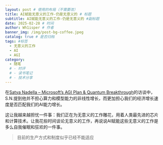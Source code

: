 ```yaml
---
layout: post # 使用的布局（不需要改）
title: AI赋能无意义的工作-仍是无意义的 # 标题
subtitle: AI赋能无意义的工作-仍是无意义的 #副标题
date: 2025-02-28 # 时间
author: Wh1isper # 作者
banner_img: /img/post-bg-coffee.jpeg
catalog: true # 是否归档
tags: #标签
  - 无意义的工作
  - AI
  - AGI
category:
  - 随笔
  # - 时评
  # - 读书笔记
  # - 技术分享
---
```


在[Satya Nadella – Microsoft’s AGI Plan & Quantum Breakthrough](https://www.youtube.com/watch?v=4GLSzuYXh6w&t=2294s)的访谈中，S.N.提到他并不担心算力和模型能力的非线性增长，而更加担心我们的经济增长速度是否匹配我们的AI能力增长。

这让我越来越担忧一件事：我们正在为无意义的工作雕花，用着人类最先进的芯片和计算技术。让我花些时间谈论无意义的工作，再说说AI赋能这些无意义的工作是多么自我催眠和狂欢的一件事。

> 目前的生产方式和制度似乎已经不能适应
